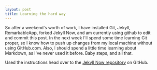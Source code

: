 ```yaml
---
layout: post
title: Learning the hard way
---
```


So after a weekend's worth of work, I have installed Git, Jekyll, RemarkableApp, forked Jekyll Now, and am currently using github to edit and commit this post. In the next week I'll spend some time learning Git proper, so I know how to push up changes from my local machine without using GitHub.com. Also, I should spend a little time learning about Markdown, as I've never used it before. Baby steps, and all that.

Used the instructions head over to the [Jekyll Now repository](https://github.com/barryclark/jekyll-now) on GitHub.
